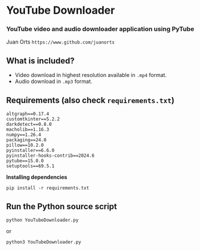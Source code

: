 # **YouTube Downloader**

### YouTube video and audio downloader application using PyTube

Juan Orts `https://www.github.com/juanorts`

**What is included?**
-
- Video download in highest resolution available in `.mp4` format.
- Audio download in `.mp3` format.

**Requirements** (also check `requirements.txt`)
-
````
altgraph==0.17.4
customtkinter==5.2.2
darkdetect==0.8.0
macholib==1.16.3
numpy==1.26.4
packaging==24.0
pillow==10.2.0
pyinstaller==6.6.0
pyinstaller-hooks-contrib==2024.6
pytube==15.0.0
setuptools==69.5.1
````

**Installing dependencies**
```
pip install -r requirements.txt
```

**Run the Python source script**
-
````
python YouTubeDownloader.py
````
or
````
python3 YouTubeDownloader.py
````
